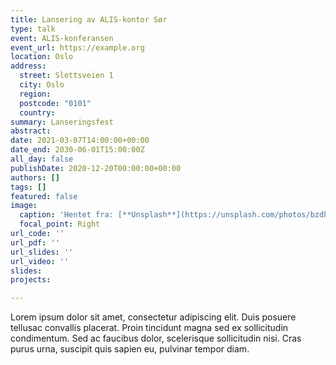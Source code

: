 ```yaml
---
title: Lansering av ALIS-kontor Sør
type: talk
event: ALIS-konferansen
event_url: https://example.org
location: Oslo
address:
  street: Slottsveien 1
  city: Oslo
  region: 
  postcode: "0101"
  country: 
summary: Lanseringsfest
abstract: 
date: 2021-03-07T14:00:00+00:00
date_end: 2030-06-01T15:00:00Z
all_day: false
publishDate: 2020-12-20T00:00:00+00:00
authors: []
tags: []
featured: false
image:
  caption: 'Hentet fra: [**Unsplash**](https://unsplash.com/photos/bzdhc5b3Bxs)'
  focal_point: Right
url_code: ''
url_pdf: ''
url_slides: ''
url_video: ''
slides: 
projects: 

---
```


Lorem ipsum dolor sit amet, consectetur adipiscing elit. Duis posuere tellusac
  convallis placerat. Proin tincidunt magna sed ex sollicitudin condimentum. Sed ac
  faucibus dolor, scelerisque sollicitudin nisi. Cras purus urna, suscipit quis sapien
  eu, pulvinar tempor diam.